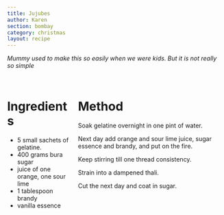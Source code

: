 ```yaml
---
title: Jujubes
author: Karen
section: bombay
category: christmas
layout: recipe
---
```

_Mummy used to make this so easily when we were kids. But it is not really so simple_

<br>
<div class='columns'> <div class='column is-one-third p-3' markdown='1'>

# Ingredients

* 5 small sachets of gelatine.
* 400 grams bura sugar
* juice of one orange, one sour lime
* 1 tablespoon brandy
* vanilla essence




</div> <div class='column is-two-thirds p-3' markdown='1'>

# Method

Soak gelatine overnight in one pint of water.

Next day add orange and sour lime juice, sugar essence and brandy, and put on the fire.

Keep stirring till one thread consistency.

Strain into a dampened thali.

Cut the next day and coat in sugar.





</div> </div>
